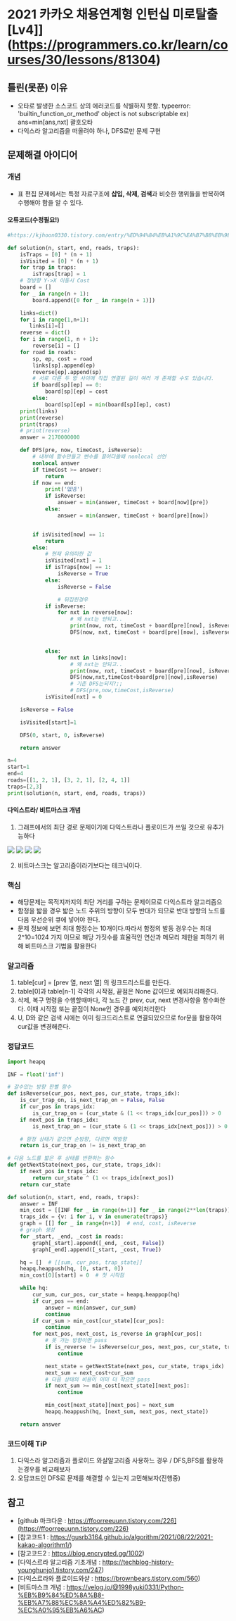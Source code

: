 # 2021 카카오 채용연계형 인턴십 미로탈출[Lv4]](https://programmers.co.kr/learn/courses/30/lessons/81304)


## 틀린(못푼) 이유 
* 오타로 발생한 소스코드 상의 에러코드를 식별하지 못함. typeerror: 'builtin_function_or_method' object is not subscriptable ex) ans=min[ans,nxt] 괄호오타
* 다익스라 알고리즘을 떠올려야 하나, DFS로만 문제 구현

## 문제해결 아이디어

### 개념
* 표 편집 문제에서는 특정 자료구조에 **삽입, 삭제, 검색**과 비슷한 행위들을 반복하여 수행해야 함을 알 수 있다.

#### 오류코드(수정필요!)
```python
#https://kjhoon0330.tistory.com/entry/%ED%94%84%EB%A1%9C%EA%B7%B8%EB%9E%98%EB%A8%B8%EC%8A%A4-%ED%91%9C-%ED%8E%B8%EC%A7%91-Python

def solution(n, start, end, roads, traps):
    isTraps = [0] * (n + 1)
    isVisited = [0] * (n + 1)
    for trap in traps:
        isTraps[trap] = 1
    # 정방향 Y->X 이동시 Cost
    board = []
    for _ in range(n + 1):
        board.append([0 for _ in range(n + 1)])

    links=dict()
    for i in range(1,n+1):
       links[i]=[]
    reverse = dict()
    for i in range(1, n + 1):
        reverse[i] = []
    for road in roads:
        sp, ep, cost = road
        links[sp].append(ep)
        reverse[ep].append(sp)
        # 서로 다른 두 방 사이에 직접 연결된 길이 여러 개 존재할 수도 있습니다.
        if board[sp][ep] == 0:
            board[sp][ep] = cost
        else:
            board[sp][ep] = min(board[sp][ep], cost)
    print(links)
    print(reverse)
    print(traps)
    # print(reverse)
    answer = 2170000000

    def DFS(pre, now, timeCost, isReverse):
        # 내부에 함수만들고 변수를 끌어다쓸때 nonlocal 선언
        nonlocal answer
        if timeCost >= answer:
            return
        if now == end:
            print('없넹')
            if isReverse:
                answer = min(answer, timeCost + board[now][pre])
            else:
                answer = min(answer, timeCost + board[pre][now])


        if isVisited[now] == 1:
            return
        else:
            # 현재 유의미한 값
            isVisited[nxt] = 1
            if isTraps[now] == 1:
                isReverse = True
            else:
                isReverse = False

                # 뒤집힌경우
            if isReverse:
                for nxt in reverse[now]:
                    # 왜 nxt는 안되고..
                    print(now, nxt, timeCost + board[pre][now], isReverse)
                    DFS(now, nxt, timeCost + board[pre][now], isReverse)


            else:
                for nxt in links[now]:
                    # 왜 nxt는 안되고..
                    print(now, nxt, timeCost + board[pre][now], isReverse)
                    DFS(now,nxt,timeCost+board[pre][now],isReverse)
                    # 기존 DFS는되지?;;
                    # DFS(pre,now,timeCost,isReverse)
            isVisited[nxt] = 0

    isReverse = False

    isVisited[start]=1

    DFS(0, start, 0, isReverse)

    return answer

n=4
start=1
end=4
roads=[[1, 2, 1], [3, 2, 1], [2, 4, 1]]
traps=[2,3]
print(solution(n, start, end, roads, traps))
```


#### 다익스트라/ 비트마스크 개념
1. 그래프에서의 최단 경로 문제이기에 다익스트라나 플로이드가 쓰일 것으로 유추가능하다
<img src="https://blog.kakaocdn.net/dn/VfEyX/btrclJrQ8Uf/3pWWbz5ITbHD9rz9t4kkV0/img.png">
<img src="https://blog.kakaocdn.net/dn/2Eoks/btrb65RcUDK/MGkqSo1ju0VX5WNKRickK0/img.png">
<img src="https://blog.kakaocdn.net/dn/uP0q5/btrb8hcTE0R/I6ZUBh7dZfVVAo6lKkmHp0/img.png">
<img src="https://blog.kakaocdn.net/dn/cxON5q/btrci8k8Ep4/cHuAu0ZsRFN5o9Q5m8eMs1/img.png">

2. 비트마스크는 알고리즘이라기보다는 테크닉이다. 

### 핵심
* 해당문제는 목적지까지의 최단 거리를 구하는 문제이므로 다익스트라 알고리즘으
* 함정을 밟을 경우 밟은 노드 주위의 방향이 모두 반대가 되므로 반대 방향의 노드를 다음 우선순위 큐에 넣어야 한다. 
* 문제 정보에 보면 최대 함정수는 10개이다.따라서 함정의 발동 경우수는 최대 2^10=1024 가지 이므로 해당 가짓수를 효율적인 연산과 메모리 제한을 피하기 위해 비트마스크 기법을 활용한다


### 알고리즘
 1. table[cur] = [prev 열, next 열] 의 링크드리스트를 만든다.
 2. table[0]과 table[n-1] 각각의 시작점, 끝점은 None 값이므로 예외처리해준다. 
 3. 삭제, 복구 명령을 수행할때마다, 각 노드 간 prev, cur, next 변경사항을 함수화한다. 이때 시작점 또는 끝점이 None인 경우를 예외처리한다
 4. U, D와 같은 검색 시에는 이미 링크드리스트로 연결되있으므로 for문을 활용하여 cur값을 변경해준다.  


### 정답코드 

```python
import heapq

INF = float('inf')

# 갈수있는 방향 판별 함수
def isReverse(cur_pos, next_pos, cur_state, traps_idx):
    is_cur_trap_on, is_next_trap_on = False, False
    if cur_pos in traps_idx:
        is_cur_trap_on = (cur_state & (1 << traps_idx[cur_pos])) > 0
    if next_pos in traps_idx:
        is_next_trap_on = (cur_state & (1 << traps_idx[next_pos])) > 0

    # 함정 상태가 같으면 순방향, 다르면 역방향
    return is_cur_trap_on != is_next_trap_on

# 다음 노드를 밟은 후 상태를 반환하는 함수
def getNextState(next_pos, cur_state, traps_idx):
    if next_pos in traps_idx:
        return cur_state ^ (1 << traps_idx[next_pos])
    return cur_state

def solution(n, start, end, roads, traps):
    answer = INF
    min_cost = [[INF for _ in range(n+1)] for _ in range(2**len(traps))]
    traps_idx = {v: i for i, v in enumerate(traps)}
    graph = [[] for _ in range(n+1)]  # end, cost, isReverse
    # graph 생성
    for _start, _end, _cost in roads:
        graph[_start].append([_end, _cost, False])
        graph[_end].append([_start, _cost, True])

    hq = []  # [[sum, cur_pos, trap_state]]
    heapq.heappush(hq, [0, start, 0])
    min_cost[0][start] = 0  # 첫 시작점

    while hq:
        cur_sum, cur_pos, cur_state = heapq.heappop(hq)
        if cur_pos == end:
            answer = min(answer, cur_sum)
            continue
        if cur_sum > min_cost[cur_state][cur_pos]:
            continue
        for next_pos, next_cost, is_reverse in graph[cur_pos]:
            # 못 가는 방향이면 pass
            if is_reverse != isReverse(cur_pos, next_pos, cur_state, traps_idx):
                continue

            next_state = getNextState(next_pos, cur_state, traps_idx)
            next_sum = next_cost+cur_sum
            # 다음 상태의 비용이 이미 더 작으면 pass
            if next_sum >= min_cost[next_state][next_pos]:
                continue

            min_cost[next_state][next_pos] = next_sum
            heapq.heappush(hq, [next_sum, next_pos, next_state])

    return answer
```

### 코드이해 TiP 
 1. 다익스라 알고리즘과 플로이드 와샬알고리즘 사용하느 경우 / DFS,BFS를 활용하는경우를 비교해보자
 2. 오답코드인 DFS로 문제를 해결할 수 있는지 고민해보자(진행중)

## 참고
* [github 마크다운 : https://ffoorreeuunn.tistory.com/226](https://ffoorreeuunn.tistory.com/226)
* [참고코드1 : https://gusrb3164.github.io/algorithm/2021/08/22/2021-kakao-algorithm1/)
* [참고코드2 : https://blog.encrypted.gg/1002)
* [다익스르라 알고리즘 기초개념 : https://techblog-history-younghunjo1.tistory.com/247)
* [다익스르라와 플로이드와샬 : https://brownbears.tistory.com/560)
* [비트마스크 개념 : https://velog.io/@1998yuki0331/Python-%EB%B9%84%ED%8A%B8-%EB%A7%88%EC%8A%A4%ED%82%B9-%EC%A0%95%EB%A6%AC)
